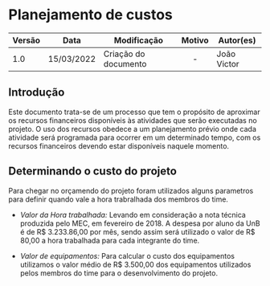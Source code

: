 # Planejamento de custos

| Versão | Data       | Modificação                    | Motivo | Autor(es) |
| ------ | ---------- | ------------------------------ | :----: | ----- |
| 1.0    | 15/03/2022 | Criação do documento  | - | João Victor |

## Introdução

Este documento trata-se de um processo que tem o propósito de aproximar os recursos financeiros disponíveis às atividades que serão executadas no projeto. O uso dos recursos obedece a um planejamento prévio onde cada atividade será programada para ocorrer em um determinado tempo, com os recursos financeiros devendo estar disponíveis naquele momento.


## Determinando o custo do projeto 

Para chegar no orçamendo do projeto foram utilizados alguns parametros para definir quando vale a hora trabralhada dos membros do time.


* *Valor da Hora trabalhada:* Levando em consideração a nota técnica produzida pelo MEC, em fevereiro de 2018. A despesa por aluno da UnB é de 
R$ 3.233.86,00 por mês, sendo assim será utilizado o valor de R$ 80,00 a hora trabalhada para cada integrante do time. 

* *Valor de equipamentos:* Para calcular o custo dos equipamentos utilizamos o valor médio de R$ 3.500,00 dos equipamentos utilizados pelos membros do time para o desenvolvimento do projeto. 

